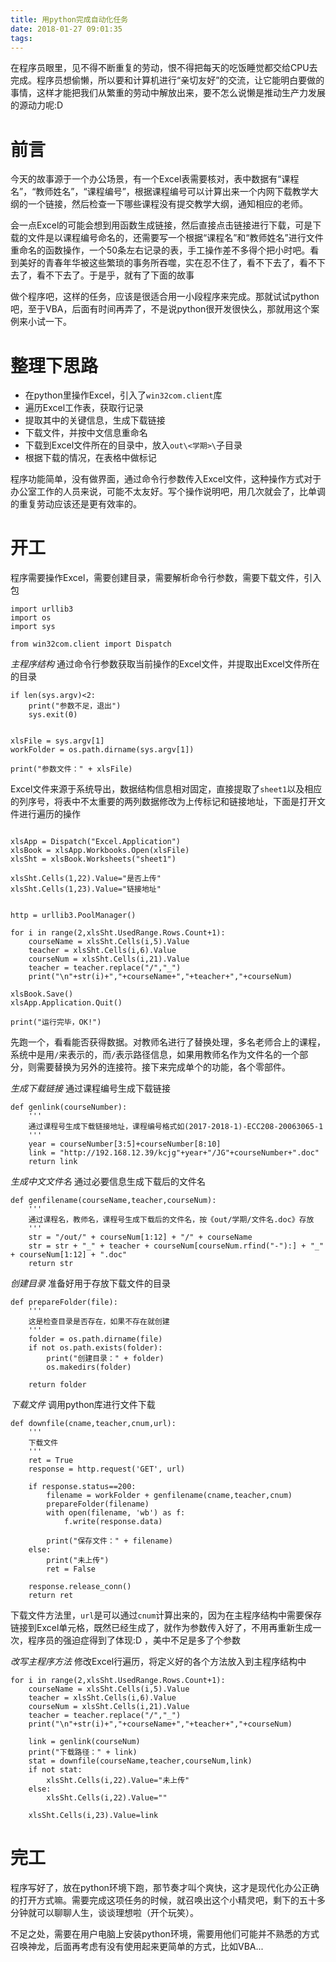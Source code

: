 ```yaml
---
title: 用python完成自动化任务
date: 2018-01-27 09:01:35
tags:
---
```


在程序员眼里，见不得不断重复的劳动，恨不得把每天的吃饭睡觉都交给CPU去完成。程序员想偷懒，所以要和计算机进行“亲切友好”的交流，让它能明白要做的事情，这样才能把我们从繁重的劳动中解放出来，要不怎么说懒是推动生产力发展的源动力呢:D

# 前言

今天的故事源于一个办公场景，有一个Excel表需要核对，表中数据有“课程名”，“教师姓名”，“课程编号”，根据课程编号可以计算出来一个内网下载教学大纲的一个链接，然后检查一下哪些课程没有提交教学大纲，通知相应的老师。

会一点Excel的可能会想到用函数生成链接，然后直接点击链接进行下载，可是下载的文件是以课程编号命名的，还需要写一个根据“课程名”和“教师姓名”进行文件重命名的函数操作，一个50条左右记录的表，手工操作差不多得个把小时吧。看到美好的青春年华被这些繁琐的事务所吞噬，实在忍不住了，看不下去了，看不下去了，看不下去了。于是乎，就有了下面的故事

做个程序吧，这样的任务，应该是很适合用一小段程序来完成。那就试试python吧，至于VBA，后面有时间再弄了，不是说python很开发很快么，那就用这个案例来小试一下。

# 整理下思路

* 在python里操作Excel，引入了`win32com.client`库
* 遍历Excel工作表，获取行记录
* 提取其中的关键信息，生成下载链接
* 下载文件，并按中文信息重命名
* 下载到Excel文件所在的目录中，放入`out\<学期>\`子目录
* 根据下载的情况，在表格中做标记

程序功能简单，没有做界面，通过命令行参数传入Excel文件，这种操作方式对于办公室工作的人员来说，可能不太友好。写个操作说明吧，用几次就会了，比单调的重复劳动应该还是更有效率的。

# 开工

程序需要操作Excel，需要创建目录，需要解析命令行参数，需要下载文件，引入包
```
import urllib3
import os
import sys

from win32com.client import Dispatch
```

*主程序结构*
通过命令行参数获取当前操作的Excel文件，并提取出Excel文件所在的目录
```
if len(sys.argv)<2:
    print("参数不足，退出")
    sys.exit(0)


xlsFile = sys.argv[1]
workFolder = os.path.dirname(sys.argv[1])

print("参数文件：" + xlsFile)
```
Excel文件来源于系统导出，数据结构信息相对固定，直接提取了`sheet1`以及相应的列序号，将表中不太重要的两列数据修改为上传标记和链接地址，下面是打开文件进行遍历的操作
```

xlsApp = Dispatch("Excel.Application")
xlsBook = xlsApp.Workbooks.Open(xlsFile)
xlsSht = xlsBook.Worksheets("sheet1")

xlsSht.Cells(1,22).Value="是否上传"
xlsSht.Cells(1,23).Value="链接地址"


http = urllib3.PoolManager()

for i in range(2,xlsSht.UsedRange.Rows.Count+1):
    courseName = xlsSht.Cells(i,5).Value
    teacher = xlsSht.Cells(i,6).Value
    courseNum = xlsSht.Cells(i,21).Value
    teacher = teacher.replace("/","_")
    print("\n"+str(i)+","+courseName+","+teacher+","+courseNum)

xlsBook.Save()
xlsApp.Application.Quit()

print("运行完毕，OK!")
```
先跑一个，看看能否获得数据。对教师名进行了替换处理，多名老师合上的课程，系统中是用`/`来表示的，而`/`表示路径信息，如果用教师名作为文件名的一个部分，则需要替换为另外的连接符。接下来完成单个的功能，各个零部件。

*生成下载链接*
通过课程编号生成下载链接
```
def genlink(courseNumber):
    '''
    通过课程号生成下载链接地址，课程编号格式如(2017-2018-1)-ECC208-20063065-1
    '''
    year = courseNumber[3:5]+courseNumber[8:10]
    link = "http://192.168.12.39/kcjg"+year+"/JG"+courseNumber+".doc"
    return link
```

*生成中文文件名*
通过必要信息生成下载后的文件名
```
def genfilename(courseName,teacher,courseNum):
    '''
    通过课程名，教师名，课程号生成下载后的文件名，按《out/学期/文件名.doc》存放
    '''
    str = "/out/" + courseNum[1:12] + "/" + courseName
    str = str + "_" + teacher + courseNum[courseNum.rfind("-"):] + "_" + courseNum[1:12] + ".doc"
    return str
```

*创建目录*
准备好用于存放下载文件的目录
```
def prepareFolder(file):
    '''
    这是检查目录是否存在，如果不存在就创建
    '''
    folder = os.path.dirname(file)
    if not os.path.exists(folder):
        print("创建目录：" + folder)
        os.makedirs(folder)
    
    return folder

```

*下载文件*
调用python库进行文件下载
```
def downfile(cname,teacher,cnum,url):
    '''
    下载文件
    '''
    ret = True
    response = http.request('GET', url)
    
    if response.status==200:
        filename = workFolder + genfilename(cname,teacher,cnum)
        prepareFolder(filename)
        with open(filename, 'wb') as f:
            f.write(response.data)
            
        print("保存文件：" + filename)
    else:
        print("未上传")
        ret = False
        
    response.release_conn()
    return ret
```
下载文件方法里，`url`是可以通过`cnum`计算出来的，因为在主程序结构中需要保存链接到Excel单元格，既然已经生成了，就作为参数传入好了，不用再重新生成一次，程序员的强迫症得到了体现:D ，美中不足是多了个参数

*改写主程序方法*
修改Excel行遍历，将定义好的各个方法放入到主程序结构中
```
for i in range(2,xlsSht.UsedRange.Rows.Count+1):
    courseName = xlsSht.Cells(i,5).Value
    teacher = xlsSht.Cells(i,6).Value
    courseNum = xlsSht.Cells(i,21).Value
    teacher = teacher.replace("/","_")
    print("\n"+str(i)+","+courseName+","+teacher+","+courseNum)
    
    link = genlink(courseNum)
    print("下载路径：" + link)
    stat = downfile(courseName,teacher,courseNum,link)
    if not stat:
        xlsSht.Cells(i,22).Value="未上传"
    else:
        xlsSht.Cells(i,22).Value=""
    
    xlsSht.Cells(i,23).Value=link
```

# 完工

程序写好了，放在python环境下跑，那节奏才叫个爽快，这才是现代化办公正确的打开方式嘛。需要完成这项任务的时候，就召唤出这个小精灵吧，剩下的五十多分钟就可以聊聊人生，谈谈理想啦（开个玩笑）。

不足之处，需要在用户电脑上安装python环境，需要用他们可能并不熟悉的方式召唤神龙，后面再考虑有没有使用起来更简单的方式，比如VBA...